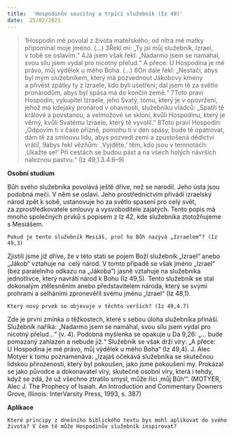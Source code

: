 ```yaml
---
title:  'Hospodinův soucitný a trpící služebník (Iz 49)'
date:  25/02/2021
---
```


> <p></p>
> 1Hospodin mě povolal z života mateřského; od nitra mé matky připomínal moje jméno. (…) 3Řekl mi: „Ty jsi můj služebník, Izrael, v tobě se oslavím.“ 4Já jsem však řekl: „Nadarmo jsem se namáhal, svou sílu jsem vydal pro nicotný přelud.“ A přece: U Hospodina je mé právo, můj výdělek u mého Boha. (…) 6On dále řekl: „Nestačí, abys byl mým služebníkem, který má pozvednout Jákobovy kmeny a přivést zpátky ty z Izraele, kdo byli ušetřeni; dal jsem tě za světlo pronárodům, abys byl spása má do končin země.“ 7Toto praví Hospodin, vykupitel Izraele, jeho Svatý, tomu, který je v opovržení, jehož má kdejaký pronárod v ohavnosti, služebníku vládců: „Spatří tě králové a povstanou, a velmožové se skloní, kvůli Hospodinu, který je věrný, kvůli Svatému Izraele, který tě vyvolil.“ 8Toto praví Hospodin: „Odpovím ti v čase přízně, pomohu ti v den spásy, bude tě opatrovat, dám tě za smlouvu lidu, abys pozvedl zemi a zpustošená dědictví vrátil, 9abys řekl vězňům: ,Vyjděte,‘ těm, kdo jsou v temnotách: ,Ukažte se!‘ Při cestách se budou pást a na všech holých návrších naleznou pastvu.“ (Iz 49,1.3.4.6–9)

**Osobní studium**

Bůh svého služebníka povolává ještě dříve, než se narodil. Jeho ústa jsou podobná meči. V něm se oslaví. Jeho prostřednictvím přivádí izraelský národ zpět k sobě, ustanovuje ho za světlo spasení pro celý svět, za zprostředkovatele smlouvy a vysvoboditele zajatých. Tento popis má mnoho společných prvků s popisem z Iz 42, kde služebníka ztotožňujeme s Mesiášem.

`Pokud je tento služebník Mesiáš, proč ho Bůh nazývá „Izraelem“? (Iz 49,3)`

Zjistili jsme již dříve, že v této stati se pojem Boží služebník „Izrael“ anebo „Jákob“ vztahuje na  celý národ. V tomto případě se však jméno „Izrael“ (bez paralelního odkazu na „Jákoba“) jasně vztahuje na služebníka jednotlivce, který navrátí národ k Bohu (Iz 49,5). Tento služebník se stal dokonalým ztělesněním anebo představitelem národa, který se svými prohrami a selháními zpronevěřil svému jménu „Izrael“ (Iz 48,1).

`Který nový prvek se objevuje v těchto verších? (Iz 49,4.7)`

Zde je první zmínka o těžkostech, které s sebou úloha služebníka přináší. Služebník naříká: „Nadarmo jsem se namáhal, svou sílu jsem vydal pro nicotný přelud...“ (v. 4). Podobná myšlenka se opakuje u Da 9,26: „... bude pomazaný zahlazen a nebude již.“ Služebník se však drží víry: „A přece: U Hospodina je mé právo, můj výdělek u mého Boha“ (Iz 49,4). J. Alec Motyer k tomu poznamenává: „Izajáš očekává služebníka se skutečnou lidskou přirozeností, který byl pokoušen, jako jsme pokoušeni my. Prokázal se jako původce a dokonavatel víry, skutečné osobní víry, která i tehdy, když se zdá, že už všechno ztratilo smysl, může říci ‚můj Bůh‘“. (MOTYER, Alec J. The Prophecy of Isaiah. An Introduction and Commentary Downers Grove, Illinois: InterVarsity Press, 1993, s. 387)

**Aplikace**

`Které principy z dnešního biblického textu bys mohl aplikovat do svého života? V čem tě může Hospodinův služebník inspirovat?`